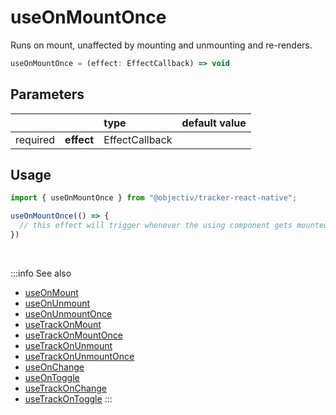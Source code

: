 # useOnMountOnce

Runs on mount, unaffected by mounting and unmounting and re-renders.

```ts
useOnMountOnce = (effect: EffectCallback) => void
```

## Parameters
|          |            | type           | default value |
|:--------:|:-----------|:---------------|:--------------|
| required | **effect** | EffectCallback |               |

## Usage
```ts
import { useOnMountOnce } from "@objectiv/tracker-react-native";
```

```ts
useOnMountOnce(() => {
  // this effect will trigger whenever the using component gets mounted for very the first time
})
```

<br />

:::info See also
- [useOnMount](/tracking/react-native/api-reference/hooks/useOnMount.md)
- [useOnUnmount](/tracking/react-native/api-reference/hooks/useOnUnmount.md)
- [useOnUnmountOnce](/tracking/react-native/api-reference/hooks/useOnUnmountOnce.md)
- [useTrackOnMount](/tracking/react-native/api-reference/hooks/useTrackOnMount.md)
- [useTrackOnMountOnce](/tracking/react-native/api-reference/hooks/useTrackOnMountOnce.md)
- [useTrackOnUnmount](/tracking/react-native/api-reference/hooks/useTrackOnUnmount.md)
- [useTrackOnUnmountOnce](/tracking/react-native/api-reference/hooks/useTrackOnUnmountOnce.md)
- [useOnChange](/tracking/react-native/api-reference/hooks/useOnChange.md)
- [useOnToggle](/tracking/react-native/api-reference/hooks/useOnToggle.md)
- [useTrackOnChange](/tracking/react-native/api-reference/hooks/useTrackOnChange.md)
- [useTrackOnToggle](/tracking/react-native/api-reference/hooks/useTrackOnToggle.md)
:::
